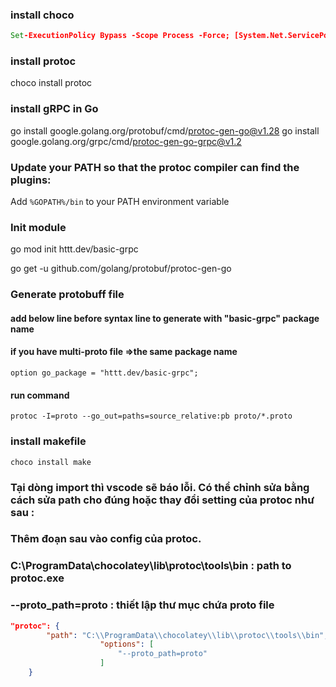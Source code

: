 ### install choco
```bat
Set-ExecutionPolicy Bypass -Scope Process -Force; [System.Net.ServicePointManager]::SecurityProtocol = [System.Net.ServicePointManager]::SecurityProtocol -bor 3072; iex ((New-Object System.Net.WebClient).DownloadString('https://community.chocolatey.org/install.ps1'))
```

### install protoc

choco install protoc

### install gRPC in Go

go install google.golang.org/protobuf/cmd/protoc-gen-go@v1.28
go install google.golang.org/grpc/cmd/protoc-gen-go-grpc@v1.2

### Update your PATH so that the protoc compiler can find the plugins:

Add `%GOPATH%/bin` to your PATH environment variable

### Init module 

go mod init httt.dev/basic-grpc

go get -u github.com/golang/protobuf/protoc-gen-go

### Generate protobuff file
#### add below line before syntax line to generate with "basic-grpc" package name
#### if you have multi-proto file =>the same package name
```
option go_package = "httt.dev/basic-grpc";
```

#### run command 
```
protoc -I=proto --go_out=paths=source_relative:pb proto/*.proto

```

### install makefile

```
choco install make
```

### Tại dòng import thì vscode sẽ báo lỗi. Có thể chỉnh sửa bằng cách sửa path cho đúng hoặc thay đổi setting của protoc như sau :
### Thêm đoạn sau vào config của protoc.
### C:\\ProgramData\\chocolatey\\lib\\protoc\\tools\\bin  : path to protoc.exe
### --proto_path=proto : thiết lập thư mục chứa proto file 

```json
"protoc": {
        "path": "C:\\ProgramData\\chocolatey\\lib\\protoc\\tools\\bin",
                    "options": [
                        "--proto_path=proto"
                    ]
    }

```